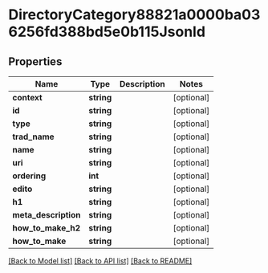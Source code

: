 # DirectoryCategory88821a0000ba036256fd388bd5e0b115Jsonld

## Properties
Name | Type | Description | Notes
------------ | ------------- | ------------- | -------------
**context** | **string** |  | [optional] 
**id** | **string** |  | [optional] 
**type** | **string** |  | [optional] 
**trad_name** | **string** |  | [optional] 
**name** | **string** |  | [optional] 
**uri** | **string** |  | [optional] 
**ordering** | **int** |  | [optional] 
**edito** | **string** |  | [optional] 
**h1** | **string** |  | [optional] 
**meta_description** | **string** |  | [optional] 
**how_to_make_h2** | **string** |  | [optional] 
**how_to_make** | **string** |  | [optional] 

[[Back to Model list]](../../README.md#documentation-for-models) [[Back to API list]](../../README.md#documentation-for-api-endpoints) [[Back to README]](../../README.md)

